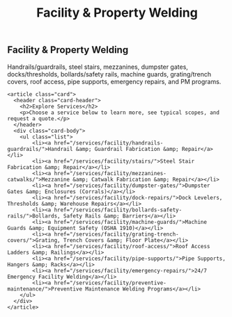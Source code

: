 ﻿---
layout: kmw_base
title: Facility & Property Welding
permalink: /services/facility/
seo_description: Handrails/guardrails, steel stairs, mezzanines, dumpster gates, docks/thresholds, bollards/safety rails, machine guards, grating/trench covers, roof access, pipe supports, emergency repairs, and PM programs.
---

<section class="section">
  <div class="container">
    <h1>Facility & Property Welding</h1>
    <p class="lead">Handrails/guardrails, steel stairs, mezzanines, dumpster gates, docks/thresholds, bollards/safety rails, machine guards, grating/trench covers, roof access, pipe supports, emergency repairs, and PM programs.</p>

    <article class="card">
      <header class="card-header">
        <h2>Explore Services</h2>
        <p>Choose a service below to learn more, see typical scopes, and request a quote.</p>
      </header>
      <div class="card-body">
        <ul class="list">
            <li><a href="/services/facility/handrails-guardrails/">Handrail &amp; Guardrail Fabrication &amp; Repair</a></li>
            <li><a href="/services/facility/stairs/">Steel Stair Fabrication &amp; Repair</a></li>
            <li><a href="/services/facility/mezzanines-catwalks/">Mezzanine &amp; Catwalk Fabrication &amp; Repair</a></li>
            <li><a href="/services/facility/dumpster-gates/">Dumpster Gates &amp; Enclosures (Corrals)</a></li>
            <li><a href="/services/facility/dock-repairs/">Dock Levelers, Thresholds &amp; Warehouse Repairs</a></li>
            <li><a href="/services/facility/bollards-safety-rails/">Bollards, Safety Rails &amp; Barriers</a></li>
            <li><a href="/services/facility/machine-guards/">Machine Guards &amp; Equipment Safety (OSHA 1910)</a></li>
            <li><a href="/services/facility/grating-trench-covers/">Grating, Trench Covers &amp; Floor Plate</a></li>
            <li><a href="/services/facility/roof-access/">Roof Access Ladders &amp; Railings</a></li>
            <li><a href="/services/facility/pipe-supports/">Pipe Supports, Hangers &amp; Racks</a></li>
            <li><a href="/services/facility/emergency-repairs/">24/7 Emergency Facility Welding</a></li>
            <li><a href="/services/facility/preventive-maintenance/">Preventive Maintenance Welding Programs</a></li>
        </ul>
      </div>
    </article>
  </div>
</section>
